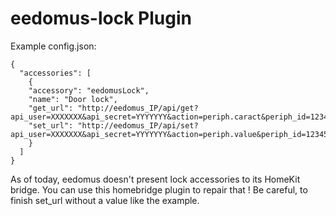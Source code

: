 # eedomus-lock Plugin

Example config.json:

    {
      "accessories": [
        {
        "accessory": "eedomusLock",
        "name": "Door lock",
        "get_url": "http://eedomus_IP/api/get?api_user=XXXXXXX&api_secret=YYYYYYY&action=periph.caract&periph_id=1234567",
        "set_url": "http://eedomus_IP/api/set?api_user=XXXXXXX&api_secret=YYYYYYY&action=periph.value&periph_id=1234567&value="
		}
      ]
    }

As of today, eedomus doesn't present lock accessories to its HomeKit bridge.
You can use this homebridge plugin to repair that !
Be careful, to finish set_url without a value like the example.